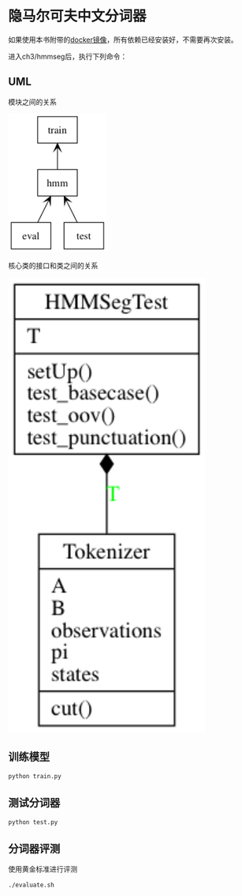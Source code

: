 # 隐马尔可夫中文分词器

如果使用本书附带的[docker镜像](https://hub.docker.com/r/chatopera/qna-book/)，所有依赖已经安装好，不需要再次安装。

进入ch3/hmmseg后，执行下列命令：

## UML

模块之间的关系

<img src="./packages.png" width="200">

核心类的接口和类之间的关系

<img src="./classes.png" width="400">

## 训练模型
```
python train.py
```

## 测试分词器
```
python test.py
```

## 分词器评测
使用黄金标准进行评测

```
./evaluate.sh
```
